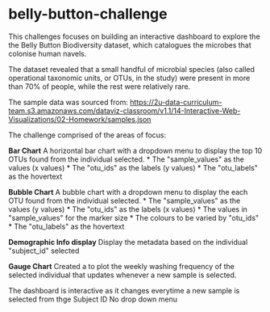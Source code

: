 # belly-button-challenge

This challenges focuses on building an interactive dashboard to explore the the Belly Button Biodiversity dataset, which catalogues the microbes that colonise human navels.

The dataset revealed that a small handful of microbial species (also called operational taxonomic units, or OTUs, in the study) were present in more than 70% of people, while the rest were relatively rare.

The sample data was sourced from: https://2u-data-curriculum-team.s3.amazonaws.com/dataviz-classroom/v1.1/14-Interactive-Web-Visualizations/02-Homework/samples.json

The challenge comprised of the areas of focus:

**Bar Chart**
A horizontal bar chart with a dropdown menu to display the top 10 OTUs found from the individual selected.
    * The "sample_values" as the values (x values)
    * The "otu_ids" as the labels (y values)
    * The "otu_labels" as the hovertext

**Bubble Chart**
A bubble chart with a dropdown menu to display the each OTU found from the individual selected.
    * The "sample_values" as the values (y values)
    * The "otu_ids" as the labels (x values)
    * The values in "sample_values" for the marker size
    * The colours to be varied by "otu_ids"
    * The "otu_labels" as the hovertext

**Demographic Info display**
Display the metadata based on the individual "subject_id" selected


**Gauge Chart**
Created a to plot the weekly washing frequency of the selected individual that updates whenever a new sample is selected.


The dashboard is interactive as it changes everytime a new sample is selected from thge Subject ID No drop down menu

